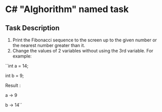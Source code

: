 # C# "Alghorithm" named task

## Task Description

1. Print the Fibonacci sequence to the screen up to the given number or the nearest number greater than it.
2. Change the values ​​of 2 variables without using the 3rd variable. For example:

``int a = 14;

int b = 9;

Result :

a -> 9

b -> 14``
